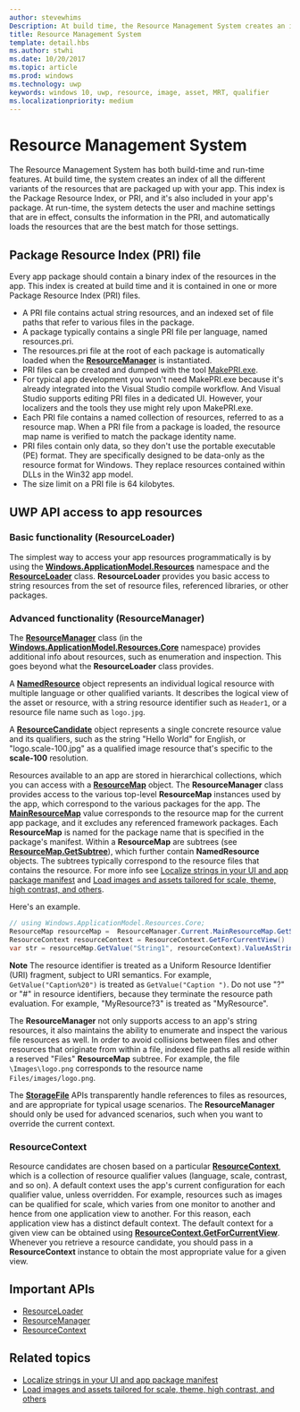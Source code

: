 ```yaml
---
author: stevewhims
Description: At build time, the Resource Management System creates an index of all the different variants of the resources that are packaged up with your app. At run-time, the system detects the user and machine settings that are in effect and loads the resources that are the best match for those settings.
title: Resource Management System
template: detail.hbs
ms.author: stwhi
ms.date: 10/20/2017
ms.topic: article
ms.prod: windows
ms.technology: uwp
keywords: windows 10, uwp, resource, image, asset, MRT, qualifier
ms.localizationpriority: medium
---
```


# Resource Management System
The Resource Management System has both build-time and run-time features. At build time, the system creates an index of all the different variants of the resources that are packaged up with your app. This index is the Package Resource Index, or PRI, and it's also included in your app's package. At run-time, the system detects the user and machine settings that are in effect, consults the information in the PRI, and automatically loads the resources that are the best match for those settings.

## Package Resource Index (PRI) file
Every app package should contain a binary index of the resources in the app. This index is created at build time and it is contained in one or more Package Resource Index (PRI) files.

- A PRI file contains actual string resources, and an indexed set of file paths that refer to various files in the package.
- A package typically contains a single PRI file per language, named resources.pri.
- The resources.pri file at the root of each package is automatically loaded when the [**ResourceManager**](/uwp/api/windows.applicationmodel.resources.core.resourcemanager?branch=live) is instantiated.
- PRI files can be created and dumped with the tool [MakePRI.exe](compile-resources-manually-with-makepri.md).
- For typical app development you won't need MakePRI.exe because it's already integrated into the Visual Studio compile workflow. And Visual Studio supports editing PRI files in a dedicated UI. However, your localizers and the tools they use might rely upon MakePRI.exe.
- Each PRI file contains a named collection of resources, referred to as a resource map. When a PRI file from a package is loaded, the resource map name is verified to match the package identity name.
- PRI files contain only data, so they don't use the portable executable (PE) format. They are specifically designed to be data-only as the resource format for Windows. They replace resources contained within DLLs in the Win32 app model.
- The size limit on a PRI file is 64 kilobytes.

## UWP API access to app resources

### Basic functionality (ResourceLoader)
The simplest way to access your app resources programmatically is by using the [**Windows.ApplicationModel.Resources**](/uwp/api/windows.applicationmodel.resources?branch=live) namespace and the [**ResourceLoader**](/uwp/api/windows.applicationmodel.resources.resourceloader?branch=live) class. **ResourceLoader** provides you basic access to string resources from the set of resource files, referenced libraries, or other packages.

### Advanced functionality (ResourceManager)
The [**ResourceManager**](/uwp/api/windows.applicationmodel.resources.core.resourcemanager?branch=live) class (in the [**Windows.ApplicationModel.Resources.Core**](/uwp/api/windows.applicationmodel.resources.core?branch=live) namespace) provides additional info about resources, such as enumeration and inspection. This goes beyond what the **ResourceLoader** class provides.

A [**NamedResource**](/uwp/api/windows.applicationmodel.resources.core.namedresource?branch=live) object represents an individual logical resource with multiple language or other qualified variants. It describes the logical view of the asset or resource, with a string resource identifier such as `Header1`, or a resource file name such as `logo.jpg`.

A [**ResourceCandidate**](/uwp/api/windows.applicationmodel.resources.core.resourcecandidate?branch=live) object represents a single concrete resource value and its qualifiers, such as the string "Hello World" for English, or "logo.scale-100.jpg" as a qualified image resource that's specific to the **scale-100** resolution.

Resources available to an app are stored in hierarchical collections, which you can access with a [**ResourceMap**](/uwp/api/windows.applicationmodel.resources.core.resourcemap?branch=live) object. The **ResourceManager** class provides access to the various top-level **ResourceMap** instances used by the app, which correspond to the various packages for the app. The [**MainResourceMap**](/uwp/api/windows.applicationmodel.resources.core.resourcemanager.MainResourceMap) value corresponds to the resource map for the current app package, and it excludes any referenced framework packages. Each **ResourceMap** is named for the package name that is specified in the package's manifest. Within a **ResourceMap** are subtrees (see [**ResourceMap.GetSubtree**](/uwp/api/windows.applicationmodel.resources.core.resourcemap.getsubtree?branch=live)), which further contain **NamedResource** objects. The subtrees typically correspond to the resource files that contains the resource. For more info see [Localize strings in your UI and app package manifest](localize-strings-ui-manifest.md) and [Load images and assets tailored for scale, theme, high contrast, and others](images-tailored-for-scale-theme-contrast.md).

Here's an example.

```csharp
// using Windows.ApplicationModel.Resources.Core;
ResourceMap resourceMap =  ResourceManager.Current.MainResourceMap.GetSubtree("Resources");
ResourceContext resourceContext = ResourceContext.GetForCurrentView()
var str = resourceMap.GetValue("String1", resourceContext).ValueAsString;
```

**Note** The resource identifier is treated as a Uniform Resource Identifier (URI) fragment, subject to URI semantics. For example, `GetValue("Caption%20")` is treated as `GetValue("Caption ")`. Do not use "?" or "#" in resource identifiers, because they terminate the resource path evaluation. For example, "MyResource?3" is treated as "MyResource".

The **ResourceManager** not only supports access to an app's string resources, it also maintains the ability to enumerate and inspect the various file resources as well. In order to avoid collisions between files and other resources that originate from within a file, indexed file paths all reside within a reserved "Files" **ResourceMap** subtree. For example, the file `\Images\logo.png` corresponds to the resource name `Files/images/logo.png`.

The [**StorageFile**](/uwp/api/Windows.Storage.StorageFile?branch=live) APIs transparently handle references to files as resources, and are appropriate for typical usage scenarios. The **ResourceManager** should only be used for advanced scenarios, such when you want to override the current context.

### ResourceContext
Resource candidates are chosen based on a particular [**ResourceContext**](/uwp/api/Windows.ApplicationModel.Resources.Core.ResourceContext?branch=live), which is a collection of resource qualifier values (language, scale, contrast, and so on). A default context uses the app's current configuration for each qualifier value, unless overridden. For example, resources such as images can be qualified for scale, which varies from one monitor to another and hence from one application view to another. For this reason, each application view has a distinct default context. The default context for a given view can be obtained using [**ResourceContext.GetForCurrentView**](/uwp/api/windows.applicationmodel.resources.core.resourcecontext.GetForCurrentView). Whenever you retrieve a resource candidate, you should pass in a **ResourceContext** instance to obtain the most appropriate value for a given view.

## Important APIs
* [ResourceLoader](/uwp/api/windows.applicationmodel.resources.resourceloader?branch=live)
* [ResourceManager](/uwp/api/windows.applicationmodel.resources.core.resourcemanager?branch=live)
* [ResourceContext](/uwp/api/windows.applicationmodel.resources.core.resourcecontext?branch=live)

## Related topics
* [Localize strings in your UI and app package manifest](localize-strings-ui-manifest.md)
* [Load images and assets tailored for scale, theme, high contrast, and others](images-tailored-for-scale-theme-contrast.md)
